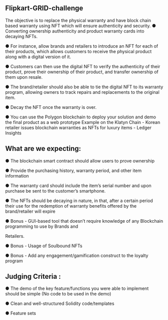 ## Flipkart-GRID-challenge
The objective is to replace the physical warranty and have block chain based warranty using NFT which will ensure
authenticity and security.
● Converting ownership authenticity and product warranty cards into decaying NFTs.

● For instance, allow brands and retailers to introduce an NFT for each of their products, which allows
customers to receive the physical product along with a digital version of it.

● Customers can then use the digital NFT to verify the authenticity of their product, prove their ownership of
their product, and transfer ownership of them upon resale.

● The brand/retailer should also be able to tie the digital NFT to its warranty program, allowing owners to track
repairs and replacements to the original item.

● Decay the NFT once the warranty is over.

● You can use the Polygon blockchain to deploy your solution and demo the final product as a web prototype
Example on the Klatyn Chain - Korean retailer issues blockchain warranties as NFTs for luxury items - Ledger Insights

## What are we expecting:
● The blockchain smart contract should allow users to prove ownership

● Provide the purchasing history, warranty period, and other item information

● The warranty card should include the item’s serial number and upon purchase be sent to the customer’s
smartphone.

● The NFTs should be decaying in nature, in that, after a certain period their use for the redemption of warranty
benefits offered by the brand/retailer will expire

● Bonus - GUI-based tool that doesn’t require knowledge of any Blockchain programming to use by Brands and

Retailers.

● Bonus - Usage of Soulbound NFTs

● Bonus - Add any engagement/gamification construct to the loyalty program

## Judging Criteria :

● The demo of the key feature/functions you were able to implement should be simple (No
code to be used in the demo)

● Clean and well-structured Solidity code/templates

● Feature sets
